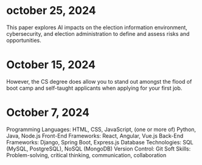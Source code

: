 # october 25, 2024 
This paper explores AI impacts on the election information environment, cybersecurity, and election administration to define and assess risks and opportunities.
 # October 15, 2024
However, the CS degree does allow you to stand out amongst the flood of boot camp and self-taught applicants when applying for your first job.
# October 7, 2024
Programming Languages: HTML, CSS, JavaScript, (one or more of) Python, Java, Node.js
Front-End Frameworks: React, Angular, Vue.js
Back-End Frameworks: Django, Spring Boot, Express.js
Database Technologies: SQL (MySQL, PostgreSQL), NoSQL (MongoDB)
Version Control: Git
Soft Skills: Problem-solving, critical thinking, communication, collaboration









 
